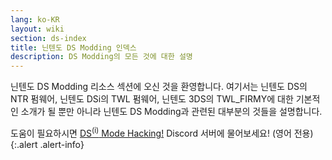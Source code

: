 ```yaml
---
lang: ko-KR
layout: wiki
section: ds-index
title: 닌텐도 DS Modding 인덱스
description: DS Modding의 모든 것에 대한 설명
---
```


닌텐도 DS Modding 리소스 섹션에 오신 것을 환영합니다. 여기서는 닌텐도 DS의 NTR 펌웨어, 닌텐도 DSi의 TWL 펌웨어, 닌텐도 3DS의 TWL_FIRMY에 대한 기본적인 소개가 될 뿐만 아니라 닌텐도 DS Modding과 관련된 대부분의 것들을 설명합니다.

도움이 필요하시면 [DS<sup>(i)</sup> Mode Hacking!](https://ds-homebrew.com/discord) Discord 서버에 물어보세요! (영어 전용)
{:.alert .alert-info}
